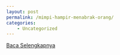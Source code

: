 ```yaml
---
layout: post
permalink: /mimpi-hampir-menabrak-orang/
categories:
    - Uncategorized
---
```


[Baca Selengkapnya](/01)